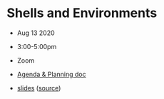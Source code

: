# Shells and Environments
- Aug  13 2020
- 3:00-5:00pm
- Zoom

- [Agenda & Planning doc](https://docs.google.com/document/d/1oNgZGUqB6Go0mkrLwiVBtq7nu-zrVvaJRqxT5QKVzkg/edit)
- [slides](https://flatironinstitute.github.io/sciware/10_EnvShell/slides.html) ([source](main.md))

